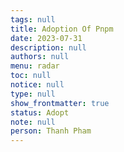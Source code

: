 ```yaml
---
tags: null
title: Adoption Of Pnpm
date: 2023-07-31
description: null
authors: null
menu: radar
toc: null
notice: null
type: null
show_frontmatter: true
status: Adopt
note: null
person: Thanh Pham
---
```


